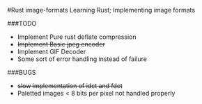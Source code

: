 #Rust image-formats
Learning Rust; Implementing image formats

###TODO
+ Implement Pure rust deflate compression
+ ~~Implement Basic jpeg encoder~~
+ Implement GIF Decoder
+ Some sort of error handling instead of failure

###BUGS
+ ~~slow implementation of idct and fdct~~
+ Paletted images < 8 bits per pixel not handled properly
